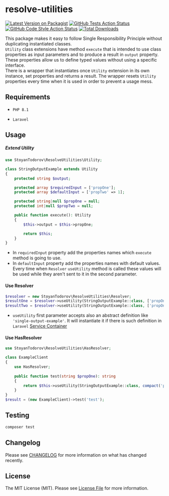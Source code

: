 # resolve-utilities

[![Latest Version on Packagist](https://img.shields.io/packagist/v/stoyantodorov/resolve-utilities.svg?style=flat-square)](https://packagist.org/packages/stoyantodorov/resolve-utilities)
[![GitHub Tests Action Status](https://img.shields.io/github/actions/workflow/status/stoyantodorov/resolve-utilities/run-tests.yml?branch=main&label=tests&style=flat-square)](https://github.com/stoyantodorov/resolve-utilities/actions?query=workflow%3Arun-tests+branch%3Amain)
[![GitHub Code Style Action Status](https://img.shields.io/github/actions/workflow/status/stoyantodorov/resolve-utilities/fix-php-code-style-issues.yml?branch=main&label=code%20style&style=flat-square)](https://github.com/stoyantodorov/resolve-utilities/actions?query=workflow%3A"Fix+PHP+code+style+issues"+branch%3Amain)
[![Total Downloads](https://img.shields.io/packagist/dt/stoyantodorov/resolve-utilities.svg?style=flat-square)](https://packagist.org/packages/stoyantodorov/resolve-utilities)

This package makes it easy to follow Single Responsibility Principle without duplicating instantiated classes. 
<br>
`Utility` class extensions have method `execute` that is intended to use class properties as input parameters and to produce a result in `output` property. These properties allow us to define typed values without using a specific interface. 
<br>
There is a wrapper that instantiates once `Utility` extension in its own instance, set properties and returns a result. The wrapper resets `Utility` properties every time when it is used in order to prevent a usage mess. 

## Requirements

- `PHP 8.1`

- `Laravel`

## Usage

##### Extend Utility
```php
use StoyanTodorov\ResolveUtilities\Utility;

class StringOutputExample extends Utility
{
    protected string $output;

    protected array $requiredInput = ['propOne'];
    protected array $defaultInput = ['propTwo' => 1];

    protected string|null $propOne = null;
    protected int|null $propTwo = null;

    public function execute(): Utility
    {
        $this->output = $this->propOne;

        return $this;
    }
}
```
- In `requiredInput` property add the properties names which `execute` method is going to use.
- In `defaultInput` property add the properties names with default values. Every time when `Resolver` `useUtility` method is called these values will be used while they aren't sent to it in the second parameter.

#### Use Resolver

```php
$resolver = new StoyanTodorov\ResolveUtilities\Resolver;
$resultOne = $resolver->useUtility(StringOutputExample::class, ['propOne' => 'test']);
$resultTwo = $resolver->useUtility(StringOutputExample::class, ['propOne' => 'test', 'propTwo' => 100]);
```

- `useUtility` first parameter accepts also an abstract definition like `'single-output-example'`. It will instantiate it if there is such definition in `Laravel` 
[Service Container](https://laravel.com/docs/10.x/container)

#### Use HasResolver

```php
use StoyanTodorov\ResolveUtilities\HasResolver;

class ExampleClient 
{
    use HasResolver;
    
    public function test(string $propOne): string
    {
        return $this->useUtility(StringOutputExample::class, compact('propOne'));
    }
}
$result = (new ExampleClient)->test('test');
```

## Testing

```bash
composer test
```

## Changelog

Please see [CHANGELOG](CHANGELOG.md) for more information on what has changed recently.

## License

The MIT License (MIT). Please see [License File](LICENSE.md) for more information.
